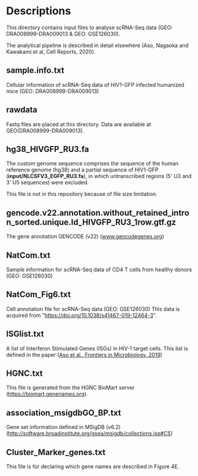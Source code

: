 # Descriptions

This directory contains input files to analyse scRNA-Seq data (GEO: DRA008999-DRA009013 & GEO: GSE126030).

The analytical pipeline is described in detail elsewhere (Aso, Nagaoka and Kawakami et al, Cell Reports, 2020).

## sample\.info\.txt
Cellular information of scRNA-Seq data of HIV1-GFP infected humanized mice (GEO: DRA008999-DRA009013)

## rawdata
Fastq files are placed at this directory.
Data are available at GEO(DRA008999-DRA009013).

## hg38_HIVGFP_RU3.fa
The custom genome sequence comprises the sequence of the human reference genome (hg38) and a partial sequence of HIV1-GFP (**input/NLCSFV3_EGFP_RU3.fa**), in which untranscribed regions (5' U3 and 3' U5 sequences) were excluded.

This file is not in this repository because of file size limitation.

## gencode\.v22\.annotation\.without\_retained\_intron\_sorted\.unique\.Id\_HIVGFP\_RU3\_1row\.gtf\.gz
The gene annotation GENCODE (v22) (www.gencodegenes.org)

## NatCom\.txt
Sample information for scRNA-Seq data of CD4 T cells from healthy donors (GEO: GSE126030)

## NatCom\_Fig6\.txt
Cell annotation file for scRNA-Seq data (GEO: GSE126030)
This data is acquired from "https://doi.org/10.1038/s41467-019-12464-3".

## ISGlist\.txt
A list of Interferon Stimulated Genes (ISGs) in HIV-1 target cells.
This list is defined in the paper ([Aso et al., Frontiers in Microbiology, 2019](https://doi.org/10.3389/fmicb.2019.00429))

## HGNC\.txt
This file is generated from the HGNC BioMart server (https://biomart.genenames.org).

## association\_msigdbGO\_BP\.txt
Gene set information defined in MSigDB (v6.2) (http://software.broadinstitute.org/gsea/msigdb/collections.jsp#C5)

## Cluster\_Marker\_genes\.txt
This file is for declaring which gene names are described in Figure 4E.



